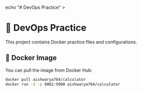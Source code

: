 echo "# DevOps Practice" > 
# 🐳 DevOps Practice

This project contains Docker practice files and configurations.

## 🚀 Docker Image

You can pull the image from Docker Hub:

```bash
docker pull aishwarya764/calculator
docker run -d -p 9002:5000 aishwarya764/calculator

